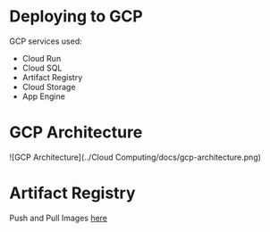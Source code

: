 # Deploying to GCP

GCP services used:

- Cloud Run
- Cloud SQL
- Artifact Registry
- Cloud Storage
- App Engine

# GCP Architecture

![GCP Architecture](../Cloud Computing/docs/gcp-architecture.png)

# Artifact Registry
Push and Pull Images [here](https://cloud.google.com/artifact-registry/docs/docker/pushing-and-pulling?authuser=3)
